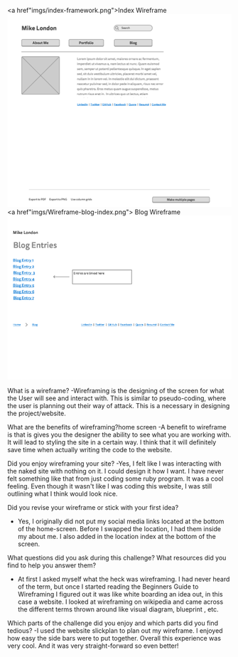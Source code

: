 <a href"imgs/index-framework.png">Index Wireframe </a>
![Index Wireframe](imgs/index-framework.png)
<a href"imgs/Wireframe-blog-index.png"> Blog Wireframe</a>
![Blog Wireframe](imgs/wireframe-blog-index.png)

What is a wireframe?
-Wireframing is the designing of the screen for what the User will see and interact with. This is similar to pseudo-coding, where the user is planning out their way of attack. This is a necessary in designing the project/website.

What are the benefits of wireframing?home screen
-A benefit to wireframe is that is gives you the designer the ability to see what you are working with. It will lead to styling the site in a certain way. I think that it will definitely save time when actually writing the code to the website.

Did you enjoy wireframing your site?
-Yes,  I felt like I was interacting with the naked site with nothing on it. I could design it how I want. I have never felt something like that from just coding some ruby program.  It was a cool feeling. Even though it wasn't like I was coding this website, I was still outlining what I think would look nice.

Did you revise your wireframe or stick with your first idea?
- Yes, I originally did not put my social media links located at the bottom of the home-screen. Before I swapped the location, I had them inside my about me. I also added in the location index at the bottom of the screen.

What questions did you ask during this challenge? What resources did you find to help you answer them?
- At first I asked myself what the heck was wireframing. I had never heard of the term, but once I started reading the Beginners Guide to Wireframing I figured out it was like white boarding an idea out, in this case a website.  I looked at wireframing on wikipedia and came across the different terms thrown around like visual diagram, blueprint , etc.

Which parts of the challenge did you enjoy and which parts did you find tedious?
-I used the website slickplan to plan out my wireframe. I enjoyed how easy the side bars were to put together. Overall this experience was very cool. And it was very straight-forward so even better!